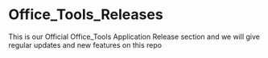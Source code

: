 # Office_Tools_Releases
This is our Official Office_Tools Application Release section and we will give regular updates and new features on this repo
